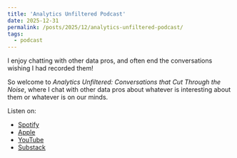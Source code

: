 ```yaml
---
title: 'Analytics Unfiltered Podcast'
date: 2025-12-31
permalink: /posts/2025/12/analytics-unfiltered-podcast/
tags:
  - podcast
---
```


I enjoy chatting with other data pros, and often end the conversations wishing I had recorded them! 

So welcome to _Analytics Unfiltered: Conversations that Cut Through the Noise_, where I chat with other data pros about whatever is interesting about them or whatever is on our minds.

Listen on: 
* [Spotify](https://open.spotify.com/show/2WPcLA977vNG1s7R1emoDG?si=38cb88e0a03b4105)
* [Apple](https://podcasts.apple.com/us/podcast/analytics-unfiltered-podcast/id1840294380)
* [YouTube](https://www.youtube.com/playlist?list=PLZNRMX2lxqEZeutEOOnvNqFvS5xZcsTYr)
* [Substack](https://datastoryteller.substack.com/podcast)
